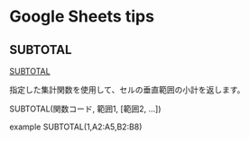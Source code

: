 # Google Sheets tips

## SUBTOTAL
[SUBTOTAL](https://support.google.com/docs/answer/3093649?hl=ja)

指定した集計関数を使用して、セルの垂直範囲の小計を返します。


SUBTOTAL(関数コード, 範囲1, [範囲2, ...])

example
SUBTOTAL(1,A2:A5,B2:B8)
